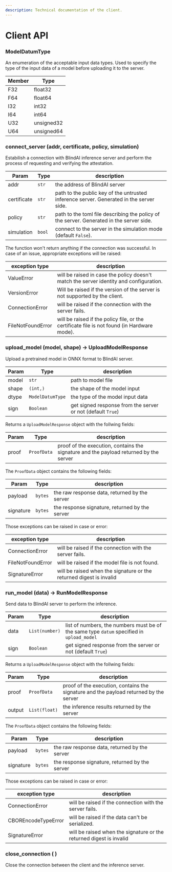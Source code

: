 ```yaml
---
description: Technical documentation of the client.
---
```


# Client API

### **ModelDatumType**

An enumeration of the acceptable input data types. Used to specify the type of the input data of a model before uploading it to the server.

| Member | Type       |
| ------ | ---------- |
| F32    | float32    |
| F64    | float64    |
| I32    | int32      |
| I64    | int64      |
| U32    | unsigned32 |
| U64    | unsigned64 |

### **connect\_server (addr, certificate, policy, simulation)**

Estabilish a connection with BlindAI inference server and perform the process of requesting and verifying the attestation.

| Param       | Type   | description                                                                              |
| ----------- | ------ | ---------------------------------------------------------------------------------------- |
| addr        | `str`  | the address of BlindAI server                                                            |
| certificate | `str`  | path to the public key of the untrusted inference server. Generated in the server side.  |
| policy      | `str`  | path to the toml file describing the policy of the server. Generated in the server side. |
| simulation  | `bool` | connect to the server in the simulation mode (default `False`).                          |

The function won't return anything if the connection was successful. In case of an issue, appropriate exceptions will be raised:

| exception type    | description                                                                                 |
| ----------------- | ------------------------------------------------------------------------------------------- |
| ValueError        | will be raised in case the policy doesn't match the server identity and configuration.      |
| VersionError      | Will be raised if the version of the server is not supported by the client.                 |  
| ConnectionError   | will be raised if the connection with the server fails.                                     |
| FileNotFoundError | will be raised if the policy file, or the certificate file is not found (in Hardware mode). |

### **upload\_model (model, shape) -> UploadModelResponse** 

Upload a pretrained model in ONNX format to BlindAI server.

| Param | Type             | description                                                 |
| ----- | ---------------- | ----------------------------------------------------------- |
| model | `str`            | path to model file                                          |
| shape | `(int,)`         | the shape of the model input                                |
| dtype | `ModelDatumType` | the type of the model input data                            |
| sign  | `Boolean`        | get signed response from the server or not (default `True`) |

Returns a `UploadModelResponse` object with the follwing fields:

| Param | Type             | description                                                                           |
| ----- | ---------------- | ------------------------------------------------------------------------------------- |
| proof | `ProofData`      | proof of the execution, contains the signature and the payload returned by the server |

The `ProofData` object contains the following fields:

| Param     | Type     | description                                                                           |
| --------- | -------- | ------------------------------------------------------------------------------------- |
| payload   | `bytes`  | the raw response data, returned by the server                                         |
| signature | `bytes`  | the response signature, returned by the server                                        |


Those exceptions can be raised in case or error:

| exception type    | description                                                                                 |
| ----------------- | ------------------------------------------------------------------------------------------- |
| ConnectionError   | will be raised if the connection with the server fails.                                     |
| FileNotFoundError | will be raised if the model file is not found.                                              |
| SignatureError    | will be raised when the signature or the returned digest is invalid                         |

### **run\_model (data) -> RunModelResponse**

Send data to BlindAI server to perform the inference.

| Param | Type           | description                                                                                |
| ----- | -------------- | ------------------------------------------------------------------------------------------ |
| data  | `List(number)` | list of numbers, the numbers must be of the same type `datum` specified in `upload_model`  |
| sign  | `Boolean`      | get signed response from the server or not (default `True`)                                |


Returns a `UploadModelResponse` object with the follwing fields:

| Param  | Type             | description                                                                           |
| ------ | ---------------- | ------------------------------------------------------------------------------------- |
| proof  | `ProofData`      | proof of the execution, contains the signature and the payload returned by the server |
| output | `List(float)`    | the inference results returned by the server                                          |

The `ProofData` object contains the following fields:

| Param     | Type     | description                                                                           |
| --------- | -------- | ------------------------------------------------------------------------------------- |
| payload   | `bytes`  | the raw response data, returned by the server                                         |
| signature | `bytes`  | the response signature, returned by the server                                        |

Those exceptions can be raised in case or error:

| exception type      | description                                                                                 |
| ------------------- | ------------------------------------------------------------------------------------------- |
| ConnectionError     | will be raised if the connection with the server fails.                                     |
| CBOREncodeTypeError | will be raised if the data can't be serialized.                                             |
| SignatureError      | will be raised when the signature or the returned digest is invalid                         |

### **close\_connection ( )**
Close the connection between the client and the inference server.

